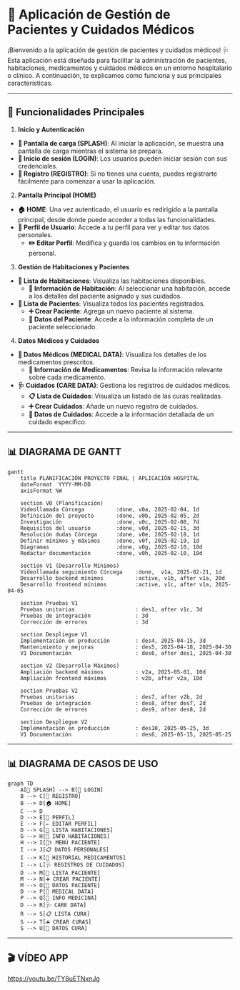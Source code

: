 # 🏥 Aplicación de Gestión de Pacientes y Cuidados Médicos

¡Bienvenido a la aplicación de gestión de pacientes y cuidados médicos! 🩺  
Esta aplicación está diseñada para facilitar la administración de pacientes, habitaciones, medicamentos y cuidados médicos en un entorno hospitalario o clínico. A continuación, te explicamos cómo funciona y sus principales características.

---

## 🚀 **Funcionalidades Principales**

1. **Inicio y Autenticación**
- **🌅 Pantalla de carga (SPLASH)**: Al iniciar la aplicación, se muestra una pantalla de carga mientras el sistema se prepara.
- **🔐 Inicio de sesión (LOGIN)**: Los usuarios pueden iniciar sesión con sus credenciales.
- **📝 Registro (REGISTRO)**: Si no tienes una cuenta, puedes registrarte fácilmente para comenzar a usar la aplicación.

2. **Pantalla Principal (HOME)**
- **🏠 HOME**: Una vez autenticado, el usuario es redirigido a la pantalla principal, desde donde puede acceder a todas las funcionalidades.
- **👤 Perfil de Usuario**: Accede a tu perfil para ver y editar tus datos personales.
  - **✏️ Editar Perfil**: Modifica y guarda los cambios en tu información personal.

3. **Gestión de Habitaciones y Pacientes**
- **🚪 Lista de Habitaciones**: Visualiza las habitaciones disponibles.
  - **📄 Información de Habitación**: Al seleccionar una habitación, accede a los detalles del paciente asignado y sus cuidados.
- **👥 Lista de Pacientes**: Visualiza todos los pacientes registrados.
  - **➕ Crear Paciente**: Agrega un nuevo paciente al sistema.
  - **📂 Datos del Paciente**: Accede a la información completa de un paciente seleccionado.

4. **Datos Médicos y Cuidados**
- **💊 Datos Médicos (MEDICAL DATA)**: Visualiza los detalles de los medicamentos prescritos.
  - **📄 Información de Medicamentos**: Revisa la información relevante sobre cada medicamento.
- **🩺 Cuidados (CARE DATA)**: Gestiona los registros de cuidados médicos.
  - **📋 Lista de Cuidados**: Visualiza un listado de las curas realizadas.
  - **➕ Crear Cuidados**: Añade un nuevo registro de cuidados.
  - **📄 Datos de Cuidados**: Accede a la información detallada de un cuidado específico.

---

## 📊 **DIAGRAMA DE GANTT**

```mermaid
gantt
    title PLANIFICACIÓN PROYECTO FINAL | APLICACIÓN HOSPITAL
    dateFormat  YYYY-MM-DD
    axisFormat %W

    section V0 (Planificación)
    Videollamada Córcega          :done, v0a, 2025-02-04, 1d
    Definición del proyecto       :done, v0b, 2025-02-05, 2d
    Investigación                 :done, v0c, 2025-02-08, 7d
    Requisitos del usuario        :done, v0d, 2025-02-15, 3d
    Resolución dudas Córcega      :done, v0e, 2025-02-18, 1d
    Definir mínimos y máximos     :done, v0f, 2025-02-19, 1d
    Diagramas                     :done, v0g, 2025-02-10, 10d
    Redactar documentación        :done, v0h, 2025-02-10, 10d

    section V1 (Desarrollo Mínimos)
    Videollamada seguimiento Córcega    :done,  v1a, 2025-02-21, 1d
    Desarrollo backend mínimos          :active, v1b, after v1a, 20d
    Desarrollo frontend mínimos         :active, v1c, after v1a, 2025-04-05

    section Pruebas V1
    Pruebas unitarias                   : des1, after v1c, 3d
    Pruebas de integración              : 3d
    Corrección de errores               : 3d

    section Despliegue V1
    Implementación en producción        : des4, 2025-04-15, 3d
    Mantenimiento y mejoras             : des5, 2025-04-18, 2025-04-30
    V1 Documentación                    : des6, after des1, 2025-04-30

    section V2 (Desarrollo Máximos)
    Ampliación backend máximos          : v2a, 2025-05-01, 10d
    Ampliación frontend máximos         : v2b, after v2a, 10d

    section Pruebas V2
    Pruebas unitarias                   : des7, after v2b, 2d
    Pruebas de integración              : des8, after des7, 2d
    Corrección de errores               : des9, after des8, 2d

    section Despliegue V2
    Implementación en producción        : des10, 2025-05-25, 3d
    V1 Documentación                    : des6, 2025-05-15, 2025-05-25
```

---

## 📊 **DIAGRAMA DE CASOS DE USO**

```mermaid
graph TD
    A[🌅 SPLASH] --> B[🔐 LOGIN]
    B --> C[📝 REGISTRO]
    B --> D[🏠 HOME]
    C --> D
    D --> E[👤 PERFIL]
    E --> F[✏️ EDITAR PERFIL]
    D --> G[🚪 LISTA HABITACIONES]
    G --> H[📄 INFO HABITACIONES]
    H --> I[👨‍⚕️ MENÚ PACIENTE]
    I --> J[📋 DATOS PERSONALES]
    I --> K[💊 HISTORIAL MEDICAMENTOS]
    I --> L[🩺 REGISTROS DE CUIDADOS]
    D --> M[👥 LISTA PACIENTE]
    M --> N[➕ CREAR PACIENTE]
    M --> O[📂 DATOS PACIENTE]
    D --> P[💊 MEDICAL DATA]
    P --> Q[📄 INFO MEDICINA]
    D --> R[🩺 CARE DATA]
    R --> S[📋 LISTA CURA]
    S --> T[➕ CREAR CURAS]
    S --> U[📄 DATOS CURA]
```

---

## 🎬 **VÍDEO APP**

https://youtu.be/TY8uETNxnJg 




